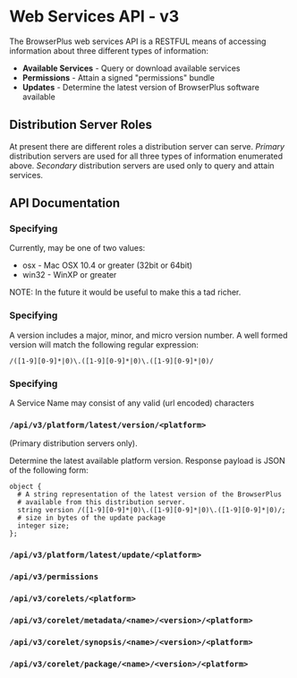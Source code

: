 # Web Services API - v3

The BrowserPlus web services API is a RESTFUL means of accessing information about
three different types of information:

+ **Available Services** - Query or download available services
+ **Permissions** - Attain a signed "permissions" bundle
+ **Updates** - Determine the latest version of BrowserPlus software available 

## Distribution Server Roles

At present there are different roles a distribution server can serve.  *Primary* distribution
servers are used for all three types of information enumerated above.  *Secondary* distribution
servers are used only to query and attain services.  

## API Documentation

### Specifying <platform> 

Currently, <platform> may be one of two values: 

* osx - Mac OSX 10.4 or greater (32bit or 64bit)
* win32 - WinXP or greater

NOTE: In the future it would be useful to make this a tad richer.

### Specifying <version>

A version includes a major, minor, and micro version number.  A well formed version will match the following regular expression:

    /([1-9][0-9]*|0)\.([1-9][0-9]*|0)\.([1-9][0-9]*|0)/

### Specifying <name>

A Service Name may consist of any valid (url encoded) characters

### `/api/v3/platform/latest/version/<platform>`

(Primary distribution servers only).

Determine the latest available platform version.  Response payload is JSON
of the following form:

~~~
object {
  # A string representation of the latest version of the BrowserPlus
  # available from this distribution server.
  string version /([1-9][0-9]*|0)\.([1-9][0-9]*|0)\.([1-9][0-9]*|0)/;
  # size in bytes of the update package  
  integer size;
};
~~~

### `/api/v3/platform/latest/update/<platform>`

### `/api/v3/permissions`

### `/api/v3/corelets/<platform>`

### `/api/v3/corelet/metadata/<name>/<version>/<platform>`

### `/api/v3/corelet/synopsis/<name>/<version>/<platform>`

### `/api/v3/corelet/package/<name>/<version>/<platform>`

